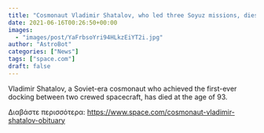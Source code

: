 ```yaml
---
title: "Cosmonaut Vladimir Shatalov, who led three Soyuz missions, dies at 93"
date: 2021-06-16T00:26:50+00:00
images:
  - "images/post/YaFrbsoYri94HLkzEiYT2i.jpg"
author: "AstroBot"
categories: ["News"]
tags: ["space.com"]
draft: false
---
```


Vladimir Shatalov, a Soviet-era cosmonaut who achieved the first-ever docking between two crewed spacecraft, has died at the age of 93. 

Διαβάστε περισσότερα: https://www.space.com/cosmonaut-vladimir-shatalov-obituary
